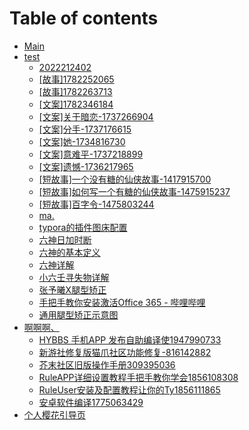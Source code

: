 # Table of contents

* [Main](README.md)
* [test](test/README.md)
  * [2022212402](test/2022212402.md)
  * [\[故事\]1782252065](test/\[故事]1782252065.md)
  * [\[故事\]1782263713](test/\[故事]1782263713.md)
  * [\[文案\]1782346184](test/\[文案]1782346184.md)
  * [\[文案\]关于暗恋-1737266904](test/\[文案]关于暗恋-1737266904.md)
  * [\[文案\]分手-1737176615](test/\[文案]分手-1737176615.md)
  * [\[文案\]她-1734816730](test/\[文案]她-1734816730.md)
  * [\[文案\]意难平-1737218899](test/\[文案]意难平-1737218899.md)
  * [\[文案\]遗憾-1736217965](test/\[文案]遗憾-1736217965.md)
  * [\[短故事\]一个没有糖的仙侠故事-1417915700](test/\[短故事]一个没有糖的仙侠故事-1417915700.md)
  * [\[短故事\]如何写一个有糖的仙侠故事-1475915237](test/\[短故事]如何写一个有糖的仙侠故事-1475915237.md)
  * [\[短故事\]百字令-1475803244](test/\[短故事]百字令-1475803244.md)
  * [ma.](test/ma..md)
  * [typora的插件图床配置](test/typora的插件图床配置.md)
  * [六神日加时断](test/六神日加时断.md)
  * [六神的基本定义](test/六神的基本定义.md)
  * [六神详解](test/六神详解.md)
  * [小六壬寻失物详解](test/小六壬寻失物详解.md)
  * [张予曦X腿型矫正](test/张予曦X腿型矫正.md)
  * [手把手教你安装激活Office 365 - 哔哩哔哩](<test/手把手教你安装激活Office 365 - 哔哩哔哩.md>)
  * [通用腿型矫正示意图](test/通用腿型矫正示意图.md)
* [啊啊啊、](kai-fa/README.md)
  * [HYBBS 手机APP 发布自助编译使1947990733](<开发/HYBBS 手机APP 发布自助编译使1947990733.md>)
  * [新游社修复版猫爪社区功能修复-816142882](kai-fa/xin-you-she-xiu-fu-ban-mao-zhao-she-qu-gong-neng-xiu-fu-816142882.md)
  * [芥末社区旧版操作手册309395036](kai-fa/jie-mo-she-qu-jiu-ban-cao-zuo-shou-ce-309395036.md)
  * [RuleAPP详细设置教程手把手教你学会1856108308](kai-fa/ruleapp-xiang-xi-she-zhi-jiao-cheng-shou-ba-shou-jiao-ni-xue-hui-1856108308.md)
  * [RuleUser安装及配置教程让你的Ty1856111865](kai-fa/ruleuser-an-zhuang-ji-pei-zhi-jiao-cheng-rang-ni-de-ty1856111865.md)
  * [安卓软件编译1775063429](kai-fa/an-zhuo-ruan-jian-bian-yi-1775063429.md)
* [个人樱花引导页](开发/README.md)
